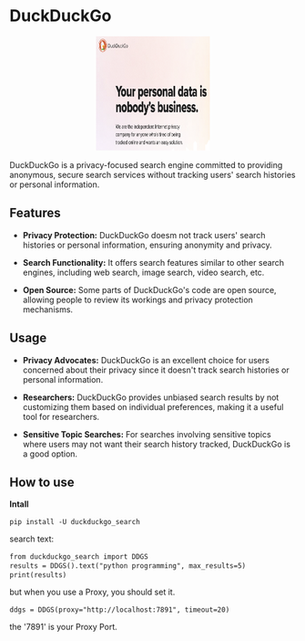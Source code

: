 # DuckDuckGo
<p align="center">
  <img src="https://github.com/ShinYizila/ShinYizila.github.io/raw/master/imageDir/Screenshot%202024-04-22%20at%2018.31.02.png" width="200" height="200"/>
</p>
DuckDuckGo is a privacy-focused search engine committed to providing anonymous, secure search services without tracking users' search histories or personal information.

## Features

- **Privacy Protection:** DuckDuckGo doesm not track users' search histories or personal information, ensuring anonymity and privacy.
  
- **Search Functionality:** It offers search features similar to other search engines, including web search, image search, video search, etc.

- **Open Source:** Some parts of DuckDuckGo's code are open source, allowing people to review its workings and privacy protection mechanisms.

## Usage

- **Privacy Advocates:** DuckDuckGo is an excellent choice for users concerned about their privacy since it doesn't track search histories or personal information.

- **Researchers:** DuckDuckGo provides unbiased search results by not customizing them based on individual preferences, making it a useful tool for researchers.

- **Sensitive Topic Searches:** For searches involving sensitive topics where users may not want their search history tracked, DuckDuckGo is a good option.

## How to use
**Intall**
```
pip install -U duckduckgo_search
```
search text:
```
from duckduckgo_search import DDGS
results = DDGS().text("python programming", max_results=5)
print(results)
```
but when you use a Proxy, you should set it.
```
ddgs = DDGS(proxy="http://localhost:7891", timeout=20)
```
the '7891' is your Proxy Port.

